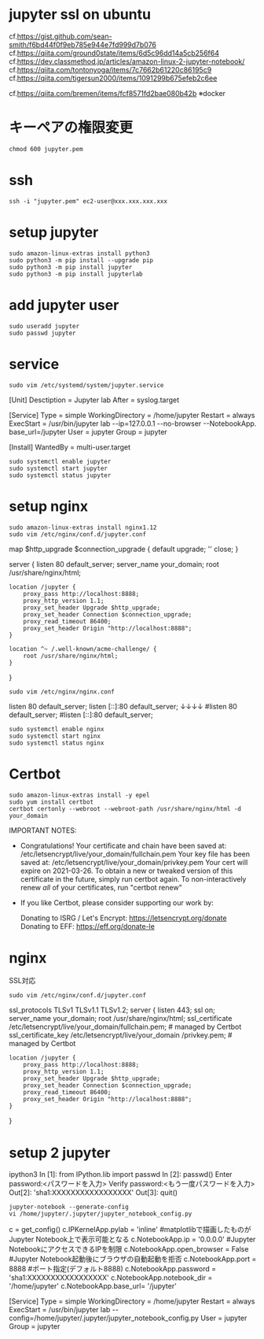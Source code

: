 # jupyter ssl on ubuntu
cf.https://gist.github.com/sean-smith/f6bd44f0f9eb785e944e7fd999d7b076
cf.https://qiita.com/ground0state/items/6d5c96dd14a5cb256f64
cf.https://dev.classmethod.jp/articles/amazon-linux-2-jupyter-notebook/
cf.https://qiita.com/tontonyoga/items/7c7662b61220c86195c9
cf.https://qiita.com/tigersun2000/items/1091299b675efeb2c6ee

cf.https://qiita.com/bremen/items/fcf8571fd2bae080b42b
※docker

# キーペアの権限変更
```
chmod 600 jupyter.pem
```

# ssh
```
ssh -i "jupyter.pem" ec2-user@xxx.xxx.xxx.xxx
```

# setup jupyter
```
sudo amazon-linux-extras install python3
sudo python3 -m pip install --upgrade pip
sudo python3 -m pip install jupyter
sudo python3 -m pip install jupyterlab
```

# add jupyter user
```
sudo useradd jupyter
sudo passwd jupyter
```

# service
```
sudo vim /etc/systemd/system/jupyter.service
```

[Unit]
Desctiption = Jupyter lab
After = syslog.target

[Service]
Type = simple
WorkingDirectory = /home/jupyter
Restart = always
ExecStart = /usr/bin/jupyter lab --ip=127.0.0.1 --no-browser --NotebookApp.
base_url=/jupyter
User = jupyter
Group = jupyter

[Install]
WantedBy = multi-user.target

```
sudo systemctl enable jupyter
sudo systemctl start jupyter
sudo systemctl status jupyter
```

# setup nginx
```
sudo amazon-linux-extras install nginx1.12
sudo vim /etc/nginx/conf.d/jupyter.conf
```

map $http_upgrade $connection_upgrade {
    default upgrade;
    '' close;
}

server {
    listen 80 default_server;
    server_name your_domain;
    root /usr/share/nginx/html;

    location /jupyter {
        proxy_pass http://localhost:8888;
        proxy_http_version 1.1;
        proxy_set_header Upgrade $http_upgrade;
        proxy_set_header Connection $connection_upgrade;
        proxy_read_timeout 86400;
        proxy_set_header Origin "http://localhost:8888";
    }

    location ^~ /.well-known/acme-challenge/ {
        root /usr/share/nginx/html;
    }
}

```
sudo vim /etc/nginx/nginx.conf
```

listen 80 default_server;
listen [::]:80 default_server;
↓↓↓↓
#listen 80 default_server;
#listen [::]:80 default_server;

```
sudo systemctl enable nginx
sudo systemctl start nginx
sudo systemctl status nginx
```

# Certbot
```
sudo amazon-linux-extras install -y epel
sudo yum install certbot
certbot certonly --webroot --webroot-path /usr/share/nginx/html -d your_domain
```

IMPORTANT NOTES:
 - Congratulations! Your certificate and chain have been saved at:
   /etc/letsencrypt/live/your_domain/fullchain.pem
   Your key file has been saved at:
   /etc/letsencrypt/live/your_domain/privkey.pem
   Your cert will expire on 2021-03-26. To obtain a new or tweaked
   version of this certificate in the future, simply run certbot
   again. To non-interactively renew *all* of your certificates, run
   "certbot renew"
 - If you like Certbot, please consider supporting our work by:

   Donating to ISRG / Let's Encrypt:   https://letsencrypt.org/donate
   Donating to EFF:                    https://eff.org/donate-le

# nginx
SSL対応

```
sudo vim /etc/nginx/conf.d/jupyter.conf
```

ssl_protocols TLSv1 TLSv1.1 TLSv1.2;
server {
    listen 443;
    ssl on;
    server_name your_domain;
    root /usr/share/nginx/html;
    ssl_certificate /etc/letsencrypt/live/your_domain/fullchain.pem; # managed by Certbot
    ssl_certificate_key /etc/letsencrypt/live/your_domain
    /privkey.pem; # managed by Certbot

    location /jupyter {
        proxy_pass http://localhost:8888;
        proxy_http_version 1.1;
        proxy_set_header Upgrade $http_upgrade;
        proxy_set_header Connection $connection_upgrade;
        proxy_read_timeout 86400;
        proxy_set_header Origin "http://localhost:8888";
    }
}

# setup 2 jupyter 
ipython3
In [1]: from IPython.lib import passwd
In [2]: passwd()
Enter password:<パスワードを入力>
Verify password:<もう一度パスワードを入力>
Out[2]: 'sha1:XXXXXXXXXXXXXXXXX'
Out[3]: quit()

```
jupyter-notebook --generate-config
vi /home/jupyter/.jupyter/jupyter_notebook_config.py
```

c = get_config()
c.IPKernelApp.pylab = 'inline' #matplotlibで描画したものがJupyter Notebook上で表示可能となる
c.NotebookApp.ip = '0.0.0.0' #Jupyter NotebookにアクセスできるIPを制限
c.NotebookApp.open_browser = False #Jupyter Notebook起動後にブラウザの自動起動を拒否
c.NotebookApp.port = 8888 #ポート指定(デフォルト8888)
c.NotebookApp.password = 'sha1:XXXXXXXXXXXXXXXXX'
c.NotebookApp.notebook_dir = '/home/jupyter'
c.NotebookApp.base_url= '/jupyter'

[Service]
Type = simple
WorkingDirectory = /home/jupyter
Restart = always
ExecStart = /usr/bin/jupyter lab --config=/home/jupyter/.jupyter/jupyter_notebook_config.py
User = jupyter
Group = jupyter
